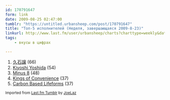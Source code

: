 ```yaml
---
id: 170791647
form: link
date: 2009-08-25 02:47:00
tumblr: "https://untitled.urbansheep.com/post/170791647"
title: "Топ-5 исполнителей (Неделя, завершающаяся 2009-8-23)"
linkurl: http://www.last.fm/user/urbansheep/charts?charttype=weekly&date_to=1251028800
tags:
    - вкусы в цифрах

---
```

<ol><li>
<a rel="nofollow" target="_blank" href="http://www.last.fm/music/%E4%B9%85%E7%9F%B3%E8%AD%B2">久石譲</a>&nbsp;(66)</li>
<li>
<a rel="nofollow" target="_blank" href="http://www.last.fm/music/Kiyoshi+Yoshida">Kiyoshi Yoshida</a>&nbsp;(54)</li>
<li>
<a rel="nofollow" target="_blank" href="http://www.last.fm/music/Minus+8">Minus 8</a>&nbsp;(48)</li>
<li>
<a rel="nofollow" target="_blank" href="http://www.last.fm/music/Kings+of+Convenience">Kings of Convenience</a>&nbsp;(37)</li>
<li>
<a rel="nofollow" target="_blank" href="http://www.last.fm/music/Carbon+Based+Lifeforms">Carbon Based Lifeforms</a>&nbsp;(37)</li>
</ol><p><small>Imported from <a rel="nofollow" target="_blank" href="http://joelaz.com/post/23488847/last-fm-tumblr-weekly-top-artists">Last.fm Tumblr</a> by <a rel="nofollow" target="_blank" href="http://joelaz.com">JoeLaz</a></small></p>
